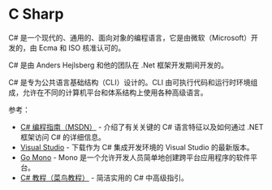 # C Sharp

C# 是一个现代的、通用的、面向对象的编程语言，它是由微软（Microsoft）开发的，由 Ecma 和 ISO 核准认可的。

C# 是由 Anders Hejlsberg 和他的团队在 .Net 框架开发期间开发的。

C# 是专为公共语言基础结构（CLI）设计的。CLI 由可执行代码和运行时环境组成，允许在不同的计算机平台和体系结构上使用各种高级语言。

参考：

- [C# 编程指南（MSDN）](https://docs.microsoft.com/zh-cn/dotnet/csharp/programming-guide/) - 介绍了有关关键的 C# 语言特征以及如何通过 .NET 框架访问 C# 的详细信息。
- [Visual Studio](https://visualstudio.microsoft.com/zh-hans/downloads/) - 下载作为 C# 集成开发环境的 Visual Studio 的最新版本。
- [Go Mono](https://www.mono-project.com/) - Mono 是一个允许开发人员简单地创建跨平台应用程序的软件平台。
- [C# 教程（菜鸟教程）](https://www.runoob.com/csharp/csharp-tutorial.html) - 简洁实用的 C# 中高级指引。
